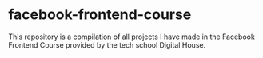 # facebook-frontend-course
This repository is a compilation of all projects I have made in the Facebook Frontend Course provided by the tech school Digital House. 

